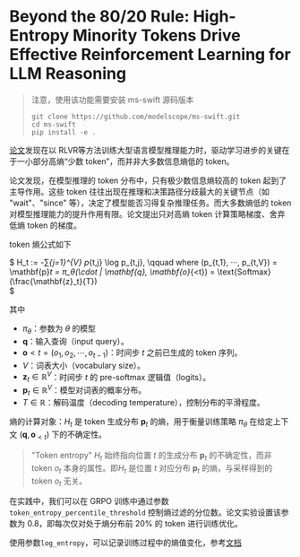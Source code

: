 # Beyond the 80/20 Rule: High-Entropy Minority Tokens Drive Effective Reinforcement Learning for LLM Reasoning

> 注意，使用该功能需要安装 ms-swift 源码版本
>```
>git clone https://github.com/modelscope/ms-swift.git
>cd ms-swift
>pip install -e .
>```


[论文](https://arxiv.org/abs/2503.14476)发现在以 RLVR等方法训练大型语言模型推理能力时，驱动学习进步的关键在于一小部分高熵“少数 token”，而并非大多数信息熵低的 token。

论文发现，在模型推理的 token 分布中，只有极少数信息熵较高的 token 起到了主导作用。这些 token 往往出现在推理和决策路径分歧最大的关键节点（如 "wait"、"since" 等），决定了模型能否习得复杂推理任务。而大多数熵低的 token 对模型推理能力的提升作用有限。论文提出只对高熵 token 计算策略梯度、舍弃低熵 token 的梯度。


token 熵公式如下

$
H_t := -∑_{j=1}^{V} p_{t,j} \log p_{t,j}, \qquad where (p_{t,1}, ···, p_{t,V}) = \mathbf{p}_t = π_θ(\cdot | \mathbf{q}, \mathbf{o}_{<t}) = \text{Softmax}(\frac{\mathbf{z}_t}{T}) \
$

其中
- $\pi_\theta$：参数为 $\theta$ 的模型
- $\mathbf{q}$：输入查询（input query）。
- $\mathbf{o}{<t} = (o_1, o_2, \cdots, o_{t-1})$：时间步 $t$ 之前已生成的 token 序列。
- $V$：词表大小（vocabulary size）。
- $\mathbf{z}_t \in \mathbb{R}^V$：时间步 $t$ 的 pre-softmax 逻辑值（logits）。
- $\mathbf{p}_t \in \mathbb{R}^V$：模型对词表的概率分布。
- $T \in \mathbb{R}$：解码温度（decoding temperature），控制分布的平滑程度。

熵的计算对象：$H_t$ 是 token 生成分布 $\mathbf{p}_t$ 的熵，用于衡量训练策略 $\pi_\theta$ 在给定上下文 $(\mathbf{q}, \mathbf{o}_{<t})$ 下的不确定性。

> "Token entropy" $H_t$ 始终指向位置 $t$ 的生成分布 $\mathbf{p}_t$ 的不确定性，而非 token $o_t$ 本身的属性。即$H_t$ 是位置 $t$ 对应分布 $\mathbf{p}_t$ 的熵，与采样得到的 token $o_t$ 无关。


在实践中，我们可以在 GRPO 训练中通过参数 `token_entropy_percentile_threshold` 控制熵过滤的分位数。论文实验设置该参数为 0.8，即每次仅对处于熵分布前 20% 的 token 进行训练优化。

使用参数`log_entropy`，可以记录训练过程中的熵值变化，参考[文档](../GetStarted/GRPO.md#logged-metrics)

